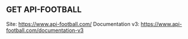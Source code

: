 ## GET API-FOOTBALL 

Site: https://www.api-football.com/
Documentation v3: https://www.api-football.com/documentation-v3

